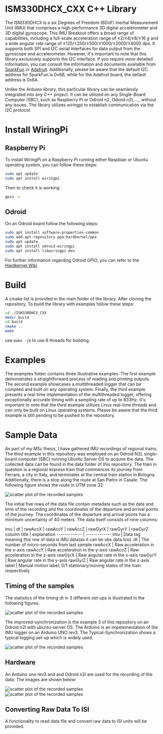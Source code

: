 # ISM330DHCX_CXX C++ Library

The ISM330DHCX is a six Degrees of Freedom (6DoF) Inertial Measurement Unit (IMU) that comprises a high-performance 3D digital accelerometer and 3D digital gyroscope. This IMU Breakout offers a broad range of capabilities, including a full-scale acceleration range of ±2/±4/±8/±16 g and a wide angular rate range of ±125/±250/±500/±1000/±2000/±4000 dps. It supports both SPI and I2C serial interfaces for data output from the gyroscope and accelerometer. However, it's important to note that this library exclusively supports the I2C interface.  If you require more detailed information, you can consult the information and documents available from [SparkFun](https://www.sparkfun.com/products/20176) or [Adafruit](https://www.adafruit.com/product/4502). Additionally, please be aware that the default I2C address for SparkFun is 0x6B, while for the Adafruit board, the default address is 0x6A.

Unlike the Arduino library, this particular library can be seamlessly integrated into any C++ project. It can be utilized on any Single-Board Computer (SBC), such as Raspberry Pi or Odroid n2, Odroid n2l, ..., without any issues. The library utilizes wiringpi to establish communication via the I2C protocol.

# Install WiringPi
## Raspberry Pi
To install WiringPi on a Raspberry Pi running either Raspbian or Ubuntu operating system, you can follow these steps:

```bash
sudo apt update
sudo apt install wiringpi
```
Then to check it is working:

```bash
gpio -v
```
## Odroid
On an Odroid board follow the following steps:

```bash
sudo apt install software-properties-common
sudo add-apt-repository ppa:hardkernel/ppa
sudo apt update
sudo apt install odroid-wiringpi
sudo apt install libwiringpi-dev
```
For further information regarding Odroid GPIO, you can refer to the [Hardkernel Wiki](https://wiki.odroid.com/start).
# Build 
A cmake list is provided in the main folder of the library. After cloning the repository, To build the library with examples follow these steps:
```bash
cd ./ISM330DHCX_CXX
mkdir build
cd build
cmake ..
make
```
use `make -j6` to use 6 threads for building. 

# Examples

The examples folder contains three illustrative examples. The first example demonstrates a straightforward process of reading and printing outputs. The second example showcases a multithreaded logger that can be compiled and built on any operating system. Finally, the third example presents a real-time implementation of the multithreaded logger, offering exceptionally accurate timing with a sampling rate of up to 833Hz. It's important to note that the third example utilizes Linux real-time threads and can only be built on Linux operating systems. Please be aware that the third example is still pending to be pushed to the repository.

# Sample Data

As part of my MSc thesis, I have gathered IMU recordings of regional trains. The third example in this repository was employed on an Odroid N2L single-board computer (SBC) running Ubuntu Server OS to acquire the data. The collected data can be found in the data folder of this repository. The train in question is a regional express train that commences its journey from Ferrara, a city in Italy, and terminates at the central train station in Bologna. Additionally, there is a stop along the route at San Pietro in Casale. The following figure shows the route in UTM zone 32:

![scatter plot of the recorded samples](https://github.com/Mahdi-Abdollahpour/ISM330DHCX_CXX/blob/main/figures/map.jpg?raw=true)

The initial five rows of the data file contain metadata such as the date and time of the recording and the coordinates of the departure and arrival points of the journey. The coordinates of  the departure and arrival points has a minimum uncertainty of 40 meters. The data itself consists of nine columns:

imu | dt | rawAccX | rawAccY | rawAccZ | rawGyrX | rawGyrY | rawGyrZ
column title | explanation
------------- | -------------
imu  | Data tag meaning this row of data is IMU data(as it can be ubx data too).
dt  | The number of micro-seconds from last sample
rawAccX | Raw acceleration in the x-axis
rawAccY | Raw acceleration in the y-axis
rawAccZ | Raw acceleration in the z-axis
rawGyrX | Raw angular rate in the x-axis
rawGyrY | Raw angular rate in the y-axis
rawGyrZ | Raw angular rate in the z-axis
label | Manual motion label; 0/1 stationary/moving states of the train respectively.
## Timing of the samples

The statistics of the timing dt in 3 different set-ups is illustrated in the following figures.

![scatter plot of the recorded samples](https://github.com/Mahdi-Abdollahpour/ISM330DHCX_CXX/blob/main/figures/dt_scatter.jpg?raw=true)

The improved-synchronization is the example 3 of this repository on an Odroid n2l with ubuntu-server OS. The Arduino is an impelementation of the IMU logger on an Arduino UNO rev3. The Typical-Synchronization shows a typical logging set-up which is widely used.

![scatter plot of the recorded samples](https://github.com/Mahdi-Abdollahpour/ISM330DHCX_CXX/blob/main/figures/dt_hist.jpg?raw=true)
## Hardware

An Arduino uno rev3 and and Odroid n2l are used for the recording of the data. The images are shown below:


![scatter plot of the recorded samples](https://github.com/Mahdi-Abdollahpour/ISM330DHCX_CXX/blob/main/figures/arduino.jpg?raw=true)
![scatter plot of the recorded samples](https://github.com/Mahdi-Abdollahpour/ISM330DHCX_CXX/blob/main/figures/odroid.jpg?raw=true)

## Converting Raw Data To ISI
A functionality to read data file and convert raw data to ISI units will be provided.

